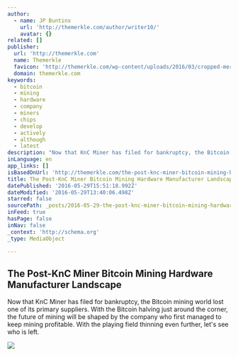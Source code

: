 ```yaml
---
author:
  - name: JP Buntinx
    url: 'http://themerkle.com/author/writer10/'
    avatar: {}
related: []
publisher:
  url: 'http://themerkle.com'
  name: Themerkle
  favicon: 'http://themerkle.com/wp-content/uploads/2016/03/cropped-merkle-white-1-192x192.png'
  domain: themerkle.com
keywords:
  - bitcoin
  - mining
  - hardware
  - company
  - miners
  - chips
  - develop
  - actively
  - although
  - latest
description: "Now that KnC Miner has filed for bankruptcy, the Bitcoin mining world lost one of its primary suppliers. With the Bitcoin halving just around the corner, the future of mining will be shaped by the company who first managed to keep mining profitable. With the playing field thinning even further, let's see who is left."
inLanguage: en
app_links: []
isBasedOnUrl: 'http://themerkle.com/the-post-knc-miner-bitcoin-mining-hardware-manufacturer-landscape/'
title: The Post-KnC Miner Bitcoin Mining Hardware Manufacturer Landscape
datePublished: '2016-05-29T15:51:18.992Z'
dateModified: '2016-05-29T13:40:06.498Z'
starred: false
sourcePath: _posts/2016-05-29-the-post-knc-miner-bitcoin-mining-hardware-manufacturer-land.md
inFeed: true
hasPage: false
inNav: false
_context: 'http://schema.org'
_type: MediaObject

---
```

<article style=""><h1>The Post-KnC Miner Bitcoin Mining Hardware Manufacturer Landscape</h1><p>Now that KnC Miner has filed for bankruptcy, the Bitcoin mining world lost one of its primary suppliers. With the Bitcoin halving just around the corner, the future of mining will be shaped by the company who first managed to keep mining profitable. With the playing field thinning even further, let's see who is left.</p><img src="http://themerkle.com/wp-content/uploads/2016/05/shutterstock_424803352.jpg" /></article>